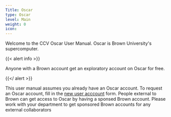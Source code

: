 ```yaml
---
Title: Oscar
type: Oscar
level: Main
weight: 0
icon: 
---
```


Welcome to the CCV Oscar User Manual. Oscar is Brown University's supercomputer.

{{< alert info >}}

 Anyone with a Brown account get an exploratory account on
 Oscar for free.

{{</ alert >}}

This user manual assumes you already have an Oscar account.  To request an
Oscar account, fill in the [new user acccount](account) form.  People external
to Brown can get access to Oscar by having a sponsed Brown account.  Please work
with your department to get sponsored Brown accounts for any external collaborators

